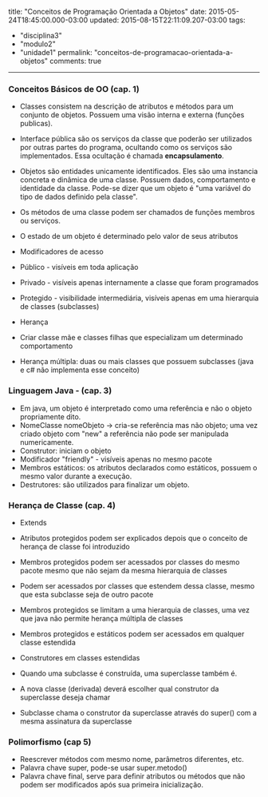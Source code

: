 title: "Conceitos de Programação Orientada a Objetos"
date: 2015-05-24T18:45:00.000-03:00
updated: 2015-08-15T22:11:09.207-03:00
tags: 
- "disciplina3"
- "modulo2"
- "unidade1"
permalink: "conceitos-de-programacao-orientada-a-objetos"
comments: true
---

### Conceitos Básicos de OO (cap. 1)

*   Classes consistem na descrição de atributos e métodos para um conjunto de objetos. Possuem uma visão interna e externa (funções publicas).
*   Interface pública são os serviços da classe que poderão ser utilizados por outras partes do programa, ocultando como os serviços são implementados. Essa ocultação é chamada **encapsulamento**.
*   Objetos são entidades unicamente identificados. Eles são uma instancia concreta e dinâmica de uma classe. Possuem dados, comportamento e identidade da classe. Pode-se dizer que um objeto é "uma variável do tipo de dados definido pela classe".
*   Os métodos de uma classe podem ser chamados de funções membros ou serviços.
*   O estado de um objeto é determinado pelo valor de seus atributos
*   Modificadores de acesso

*   Público - visíveis em toda aplicação
*   Privado - visíveis apenas internamente a classe que foram programados
*   Protegido - visibilidade intermediária, visíveis apenas em uma hierarquia de classes (subclasses)

*   Herança

*   Criar classe mãe e classes filhas que especializam um determinado comportamento
*   Herança múltipla: duas ou mais classes que possuem subclasses (java e c# não implementa esse conceito)

### Linguagem Java - (cap. 3)

*   Em java, um objeto é interpretado como uma referência e não o objeto propriamente dito.
*   NomeClasse nomeObjeto -> cria-se referência mas não objeto; uma vez criado objeto com "new" a referência não pode ser manipulada numericamente.
*   Construtor: iniciam o objeto
*   Modificador "friendly" - visíveis apenas no mesmo pacote
*   Membros estáticos: os atributos declarados como estáticos, possuem o mesmo valor durante a execução.
*   Destrutores: são utilizados para finalizar um objeto.

### Herança de Classe (cap. 4)

*   Extends
*   Atributos protegidos podem ser explicados depois que o conceito de herança de classe foi introduzido

*   Membros protegidos podem ser acessados por classes do mesmo pacote mesmo que não sejam da mesma hierarquia de classes
*   Podem ser acessados por classes que estendem dessa classe, mesmo que esta subclasse seja de outro pacote
*   Membros protegidos se limitam a uma hierarquia de classes, uma vez que java não permite herança múltipla de classes
*   Membros protegidos e estáticos podem ser acessados em qualquer classe estendida

*   Construtores em classes estendidas

*   Quando uma subclasse é construída, uma superclasse também é.
*   A nova classe (derivada) deverá escolher qual construtor da superclasse deseja chamar
*   Subclasse chama o construtor da superclasse através do super() com a mesma assinatura da superclasse

### Polimorfismo (cap 5)

*   Reescrever métodos com mesmo nome, parâmetros diferentes, etc.
*   Palavra chave super, pode-se usar super.metodo()
*   Palavra chave final, serve para definir atributos ou métodos que não podem ser modificados após sua primeira inicialização.
